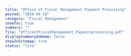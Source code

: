 ```yaml
---
title: "Office of Fiscal Management Payment Processing"
posted: "2020-04-10"
category: "Fiscal Management"
showToc: true
summary: ""
file: "OfficeofFiscalManagement_Paymentprocessing.pdf"
displaySummaryOnHome: false
showInSitemap: true
status: "live"
---
```

